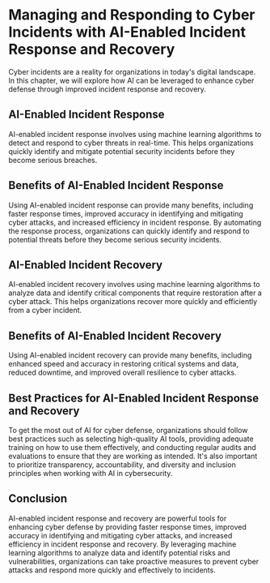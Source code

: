 Managing and Responding to Cyber Incidents with AI-Enabled Incident Response and Recovery
======================================================================================================================================================

Cyber incidents are a reality for organizations in today's digital landscape. In this chapter, we will explore how AI can be leveraged to enhance cyber defense through improved incident response and recovery.

AI-Enabled Incident Response
----------------------------

AI-enabled incident response involves using machine learning algorithms to detect and respond to cyber threats in real-time. This helps organizations quickly identify and mitigate potential security incidents before they become serious breaches.

Benefits of AI-Enabled Incident Response
----------------------------------------

Using AI-enabled incident response can provide many benefits, including faster response times, improved accuracy in identifying and mitigating cyber attacks, and increased efficiency in incident response. By automating the response process, organizations can quickly identify and respond to potential threats before they become serious security incidents.

AI-Enabled Incident Recovery
----------------------------

AI-enabled incident recovery involves using machine learning algorithms to analyze data and identify critical components that require restoration after a cyber attack. This helps organizations recover more quickly and efficiently from a cyber incident.

Benefits of AI-Enabled Incident Recovery
----------------------------------------

Using AI-enabled incident recovery can provide many benefits, including enhanced speed and accuracy in restoring critical systems and data, reduced downtime, and improved overall resilience to cyber attacks.

Best Practices for AI-Enabled Incident Response and Recovery
------------------------------------------------------------

To get the most out of AI for cyber defense, organizations should follow best practices such as selecting high-quality AI tools, providing adequate training on how to use them effectively, and conducting regular audits and evaluations to ensure that they are working as intended. It's also important to prioritize transparency, accountability, and diversity and inclusion principles when working with AI in cybersecurity.

Conclusion
----------

AI-enabled incident response and recovery are powerful tools for enhancing cyber defense by providing faster response times, improved accuracy in identifying and mitigating cyber attacks, and increased efficiency in incident response and recovery. By leveraging machine learning algorithms to analyze data and identify potential risks and vulnerabilities, organizations can take proactive measures to prevent cyber attacks and respond more quickly and effectively to incidents.
